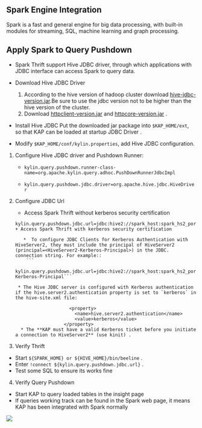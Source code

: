 ## Spark Engine Integration

Spark is a fast and general engine for big data processing, with built-in modules for streaming, SQL, machine learning and graph processing.

## Apply Spark to Query Pushdown
* Spark Thrift support Hive JDBC driver, through which applications with JDBC interface can access Spark to query data.

* Download Hive JDBC Driver
  1. According to the hive version of hadoop cluster download [hive-jdbc-version.jar](hive-jdbc.jarhttps://mvnrepository.com/artifact/org.apache.hive/hive-jdbc).Be sure to use the jdbc version not to be higher than the hive version of the cluster.
  2. Download [httpclient-version.jar](https://mvnrepository.com/artifact/org.apache.httpcomponents/httpclient) and [httpcore-version.jar](https://mvnrepository.com/artifact/org.apache.httpcomponents/httpcore) .

* Install Hive JDBC
  Put the downloaded jar package into `$KAP_HOME/ext`, so that KAP can be loaded at startup JDBC Driver .


* Modify `$KAP_HOME/conf/kylin.properties`, add Hive JDBC configuration.


1. Configure Hive JDBC driver and Pushdown Runner:

	 + ```kylin.query.pushdown.runner-class-name=org.apache.kylin.query.adhoc.PushDownRunnerJdbcImpl```
	
	 + ```kylin.query.pushdown.jdbc.driver=org.apache.hive.jdbc.HiveDriver```

2. Configure JDBC Url
	 + Access Spark Thrift without kerberos security certification
	 ```
	 kylin.query.pushdown.jdbc.url=jdbc:hive2://spark_host:spark_hs2_port/default``` 
	 + Access Spark Thrift with kerberos security certification 
	 
		*  To configure JDBC Clients for Kerberos Authentication with HiveServer2, they must include the principal of HiveServer2 (principal=<HiveServer2-Kerberos-Principal>) in the JDBC. connection string. For example::
		 ```
		 kylin.query.pushdown.jdbc.url=jdbc:hive2://spark_host:spark_hs2_port/default;principal=Spark-Kerberos-Principal```
		 
	  * The Hive JDBC server is configured with Kerberos authentication if the hive.server2.authentication property is set to `kerberos` in the hive-site.xml file:
		    
				         <property>
		                   <name>hive.server2.authentication</name>
		                   <value>kerberos</value>
		               </property>             
       * The **KAP must have a valid Kerberos ticket before you initiate a connection to HiveServer2** (use kinit) .	
3. Verify Thrift
 + Start `${SPARK_HOME} or ${HIVE_HOME}/bin/beeline` .
 + Enter ```!connect ${kylin.query.pushdown.jdbc.url}``` .
 + Test some SQL to ensure its works fine

4. Verify Query Pushdown
 + Start KAP to query loaded tables in the insight page
 + If queries working track can be found in the Spark web page, it means KAP has been integrated with Spark normally

![](images/query_pushdown_spark.png)



